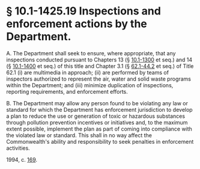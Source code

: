 # § 10.1-1425.19 Inspections and enforcement actions by the Department.

<p>A. The Department shall seek to ensure, where appropriate, that any inspections conducted pursuant to Chapters 13 (§ <a href='http://law.lis.virginia.gov/vacode/10.1-1300/'>10.1-1300</a> et seq.) and 14 (§ <a href='http://law.lis.virginia.gov/vacode/10.1-1400/'>10.1-1400</a> et seq.) of this title and Chapter 3.1 (§ <a href='http://law.lis.virginia.gov/vacode/62.1-44.2/'>62.1-44.2</a> et seq.) of Title 62.1 (i) are multimedia in approach; (ii) are performed by teams of inspectors authorized to represent the air, water and solid waste programs within the Department; and (iii) minimize duplication of inspections, reporting requirements, and enforcement efforts.</p><p>B. The Department may allow any person found to be violating any law or standard for which the Department has enforcement jurisdiction to develop a plan to reduce the use or generation of toxic or hazardous substances through pollution prevention incentives or initiatives and, to the maximum extent possible, implement the plan as part of coming into compliance with the violated law or standard. This shall in no way affect the Commonwealth's ability and responsibility to seek penalties in enforcement activities.</p><p>1994, c. <a href='http://lis.virginia.gov/cgi-bin/legp604.exe?941+ful+CHAP0169'>169</a>.</p>